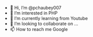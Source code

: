 - 👋 Hi, I’m @pchaubey007
- 👀 I’m interested in PHP
- 🌱 I’m currently learning from Youtube
- 💞️ I’m looking to collaborate on ...
- 📫 How to reach me Google

<!---
pchaubey007/pchaubey007 is a ✨ special ✨ repository because its `README.md` (this file) appears on your GitHub profile.
You can click the Preview link to take a look at your changes.
--->
